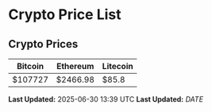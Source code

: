 # Crypto Price List

## Crypto Prices
| Bitcoin | Ethereum | Litecoin |
| ------- | -------- | -------- |
| $107727 | $2466.98 | $85.8 |
**Last Updated:** 2025-06-30 13:39 UTC
**Last Updated:** $DATE$
